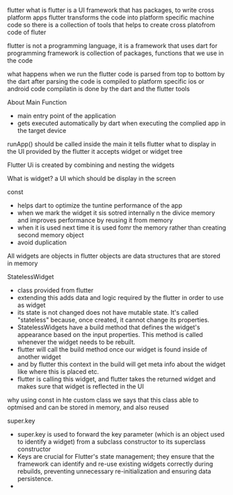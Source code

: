 flutter
what is flutter
is a UI framework that has packages, to write cross platform apps
flutter transforms the code into platform specific machine code
so there is a collection of tools that helps to create cross platofrom code of fluter

flutter is not a programming language, it is a framework that uses dart for programming
framework is collection of packages, functions that we use in the code

what happens when we run the flutter
code is parsed from top to bottom by the dart
after parsing the code is compiled to platform specific ios or android code
compilatin is done by the dart and the flutter tools

About Main Function

- main entry point of the application
- gets executed automatically by dart when executing the complied app in the target device

runApp()
should be called inside the main
it tells flutter what to display in the UI
provided by the flutter
it accepts widget or widget tree

Flutter Ui is created by combining and nesting the widgets

What is widget?
a UI which should be display in the screen

const

- helps dart to optimize the tuntine performance of the app
- when we mark the widget it sis sotred internally n the divice memory and improves performance by reusing it from memory
- when it is used next time it is used fomr the memory rather than creating second memory object
- avoid duplication

All widgets are objects in flutter
objects are data structures that are stored in memory

StatelessWidget

- class provided from flutter
- extending this adds data and logic required by the flutter in order to use as widget
- its state is not changed
  does not have mutable state. It's called "stateless" because, once created, it cannot change its properties.
- StatelessWidgets have a build method that defines the widget's appearance based on the input properties. This method is called whenever the widget needs to be rebuilt.
- flutter will call the build method once our widget is found inside of another widget
- and by flutter this context in the build will get meta info about the widget like where this is placed etc.
- flutter is calling this widget, and flutter takes the returned widget and makes sure that widget is reflected in the UI

why using const in hte custom class
we says that this class able to optmised and can be stored in memory, and also reused

super.key

- super.key is used to forward the key parameter (which is an object used to identify a widget) from a subclass constructor to its superclass constructor
- Keys are crucial for Flutter's state management; they ensure that the framework can identify and re-use existing widgets correctly during rebuilds, preventing unnecessary re-initialization and ensuring data persistence.
-
